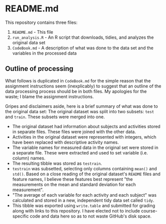 README.md
=========

This repository contains three files:

1. `README.md` - This file
2. `run_analysis.R` - An R script that downloads, tidies, and analyzes the original data set
3. `CodeBook.md` - A description of what was done to the data set and the variables in the processed data

Outline of processing
---------------------
What follows is duplicated in `CodeBook.md` for the simple reason that the assignment instructions seem (inexplicably) to suggest that an outline of the data processing process should be in both files. My apologies for the waste; I blame the assignment instructions.

Gripes and disclaimers aside, here is a brief summary of what was done to the original data set:
 The original dataset was split into two subsets: `test` and `train`. These subsets were merged into one. 
- The original dataset had information about subjects and activities stored in separate files. These files were joined with the other data. 
- Activities in the original dataset were represented with integers, which have been replaced with descriptive activity names. 
- The variable names for measured data in the original set were stored in a separate file. These were extracted and used to set variable (i.e. column) names. 
- The resulting tibble was stored as `testrain`.
- `testrain` was subsetted, selecting only columns containing `mean()` and `std()`. Based on a close reading of the original dataset's `README` files and feature names, I believe these features best represent "the measurements on the mean and standard deviation for each measurement". 
- "The average of each variable for each activity and each subject" was calculated and stored in a new, independent tidy data set called `tidy`.
- This tibble was exported using `write.table` and submitted for grading along with links to this repository. I have elected not to include course-specific code and data here so as to not waste GitHub's disk space.
